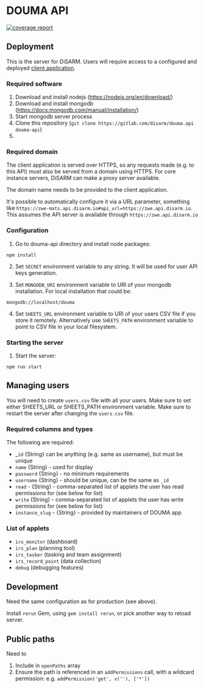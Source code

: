 # DOUMA API

[![coverage report](https://gitlab.com/disarm/douma.api/badges/master/coverage.svg)](https://gitlab.com/disarm/douma.api/commits/master)

## Deployment

This is the server for DiSARM. Users will require access to a configured and deployed [client application](https://gitlab.com/disarm/douma-app).

### Required software

1. Download and install nodejs (https://nodejs.org/en/download/)
2. Download and install mongodb (https://docs.mongodb.com/manual/installation/)
3. Start mongodb server process
4. Clone this repository (`git clone https://gitlab.com/disarm/douma.api douma-api`)
5. 

### Required domain

The client application is served over HTTPS, so any requests made (e.g. to this API) must also be served from a domain using HTTPS. 
For core instance servers, DiSARM can make a proxy server available.

The domain name needs to be provided to the client application. 

It's possible to automatically configure it via a URL parameter, something like `https://zwe-mats.api.disarm.io#api_url=https://zwe.api.disarm.io`. 
This assumes the API server is available through `https://zwe.api.disarm.io`

### Configuration

1. Go to douma-api directory and install node packages:
```
npm install
```

2. Set `SECRET` environment variable to any string. It will be used for user API keys generation.

3. Set `MONGODB_URI` environment variable to URI of your mongodb installation.
For local installation that could be:
```
mongodb://localhost/douma
```
4. Set `SHEETS_URL` environment variable to URI of your users CSV file if you store it remotely.
Alternatively use `SHEETS_PATH` environment variable to point to CSV file in your local filesystem.


### Starting the server
1. Start the server:
```
npm run start
```


## Managing users

You will need to create `users.csv` file with all your users. Make sure to set either SHEETS_URL or SHEETS_PATH environment variable.
Make sure to restart the server after changing the `users.csv` file.

### Required columns and types
The following are required:
- _`id` {String} can be anything (e.g. same as username), but must be unique 
- `name` {String} - used for display
- `password` {String} - no minimum requirements
- `username` {String} - should be unique, can be the same as `_id`
- `read` - {String} - comma-separated list of applets the user has read permissions for (see below for list) 
- `write` {String} - comma-separated list of applets the user has write permissions for (see below for list)
- `instance_slug` - {String} - provided by maintainers of DOUMA app 

### List of applets
- `irs_monitor` (dashboard)
- `irs_plan` (planning tool)
- `irs_tasker` (tasking and team assignment)
- `irs_record_point` (data collection)
- `debug` (debugging features)

## Development

Need the same configuration as for production (see above). 

Install `rerun` Gem, using `gem install rerun`, or pick another way to reload server.


## Public paths

Need to

1. Include in `openPaths` array
2. Ensure the path is referenced in an `addPermissions` call, with a wildcard permission: e.g. `addPermission('get', v(''), ['*'])` 

